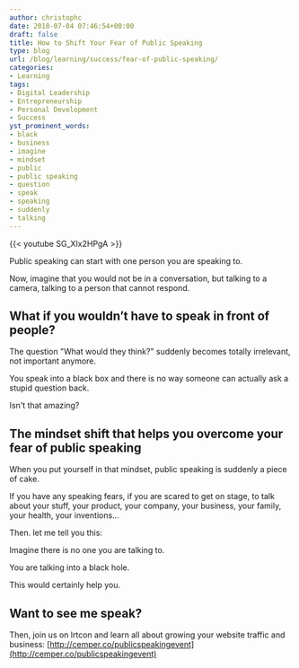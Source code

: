 ```yaml
---
author: christophc
date: 2018-07-04 07:46:54+00:00
draft: false
title: How to Shift Your Fear of Public Speaking
type: blog
url: /blog/learning/success/fear-of-public-speaking/
categories:
- Learning
tags:
- Digital Leadership
- Entrepreneurship
- Personal Development
- Success
yst_prominent_words:
- black
- business
- imagine
- mindset
- public
- public speaking
- question
- speak
- speaking
- suddenly
- talking
---
```


{{< youtube SG_XIx2HPgA >}}

Public speaking can start with one person you are speaking to.

Now, imagine that you would not be in a conversation, but talking to a camera, talking to a person that cannot respond.


## What if you wouldn’t have to speak in front of people?


The question "What would they think?" suddenly becomes totally irrelevant, not important anymore.

You speak into a black box and there is no way someone can actually ask a stupid question back.

Isn't that amazing?


## The mindset shift that helps you overcome your fear of public speaking


When you put yourself in that mindset, public speaking is suddenly a piece of cake.

If you have any speaking fears, if you are scared to get on stage, to talk about your stuff, your product, your company, your business, your family, your health, your inventions...

Then. let me tell you this:

Imagine there is no one you are talking to.

You are talking into a black hole.

This would certainly help you.


## Want to see me speak?


Then, join us on lrtcon and learn all about growing your website traffic and business: [http://cemper.co/publicspeakingevent](http://cemper.co/publicspeakingevent)
